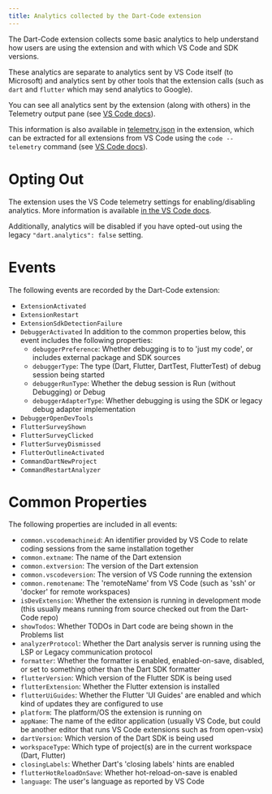 ```yaml
---
title: Analytics collected by the Dart-Code extension
---
```


The Dart-Code extension collects some basic analytics to help understand how users are using the extension and with which VS Code and SDK versions.

These analytics are separate to analytics sent by VS Code itself (to Microsoft) and analytics sent by other tools that the extension calls (such as `dart` and `flutter` which may send analytics to Google).

You can see all analytics sent by the extension (along with others) in the Telemetry output pane (see [VS Code docs](https://code.visualstudio.com/docs/getstarted/telemetry#_output-channel-for-telemetry-events)).

This information is also available in [telemetry.json](https://github.com/Dart-Code/Dart-Code/blob/master/telemetry.json) in the extension, which can be extracted for all extensions from VS Code using the `code --telemetry` command (see [VS Code docs](https://code.visualstudio.com/docs/getstarted/telemetry#_viewing-all-telemetry-events)).

# Opting Out

The extension uses the VS Code telemetry settings for enabling/disabling analytics. More information is available [in the VS Code docs](https://code.visualstudio.com/docs/getstarted/telemetry#_disable-telemetry-reporting).

Additionally, analytics will be disabled if you have opted-out using the legacy `"dart.analytics": false` setting.

# Events

The following events are recorded by the Dart-Code extension:

- `ExtensionActivated`
- `ExtensionRestart`
- `ExtensionSdkDetectionFailure`
- `DebuggerActivated`
  In addition to the common properties below, this event includes the following properties:
   - `debuggerPreference`: Whether debugging is to to 'just my code', or includes external package and SDK sources
   - `debuggerType`: The type (Dart, Flutter, DartTest, FlutterTest) of debug session being started
   - `debuggerRunType`: Whether the debug session is Run (without Debugging) or Debug
   - `debuggerAdapterType`: Whether debugging is using the SDK or legacy debug adapter implementation
- `DebuggerOpenDevTools`
- `FlutterSurveyShown`
- `FlutterSurveyClicked`
- `FlutterSurveyDismissed`
- `FlutterOutlineActivated`
- `CommandDartNewProject`
- `CommandRestartAnalyzer`

# Common Properties

The following properties are included in all events:

 - `common.vscodemachineid`: An identifier provided by VS Code to relate coding sessions from the same installation together
 - `common.extname`: The name of the Dart extension
 - `common.extversion`: The version of the Dart extension
 - `common.vscodeversion`: The version of VS Code running the extension
 - `common.remotename`: The 'remoteName' from VS Code (such as 'ssh' or 'docker' for remote workspaces)
 - `isDevExtension`: Whether the extension is running in development mode (this usually means running from source checked out from the Dart-Code repo)
 - `showTodos`: Whether TODOs in Dart code are being shown in the Problems list
 - `analyzerProtocol`: Whether the Dart analysis server is running using the LSP or Legacy communication protocol
 - `formatter`: Whether the formatter is enabled, enabled-on-save, disabled, or set to something other than the Dart SDK formatter
 - `flutterVersion`: Which version of the Flutter SDK is being used
 - `flutterExtension`: Whether the Flutter extension is installed
 - `flutterUiGuides`: Whether the Flutter 'UI Guides' are enabled and which kind of updates they are configured to use
 - `platform`: The platform/OS the extension is running on
 - `appName`: The name of the editor application (usually VS Code, but could be another editor that runs VS Code extensions such as from open-vsix)
 - `dartVersion`: Which version of the Dart SDK is being used
 - `workspaceType`: Which type of project(s) are in the current workspace (Dart, Flutter)
 - `closingLabels`: Whether Dart's 'closing labels' hints are enabled
 - `flutterHotReloadOnSave`: Whether hot-reload-on-save is enabled
 - `language`: The user's language as reported by VS Code
